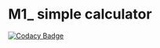# M1_ simple calculator
[![Codacy Badge](https://app.codacy.com/project/badge/Grade/26e272f9dc2440ab8b0d5215202b58b5)](https://www.codacy.com/gh/nikky1207/M1_Calculator/dashboard?utm_source=github.com&amp;utm_medium=referral&amp;utm_content=nikky1207/M1_Calculator&amp;utm_campaign=Badge_Grade)
